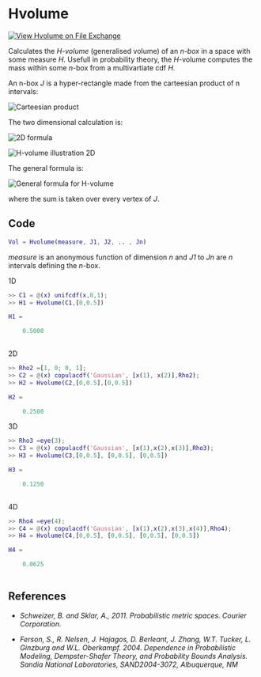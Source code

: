 # Hvolume

[![View Hvolume on File Exchange](https://www.mathworks.com/matlabcentral/images/matlab-file-exchange.svg)](https://www.mathworks.com/matlabcentral/fileexchange/77726-hvolume)

Calculates the *H-volume* (generalised volume) of an *n-box* in a space with some measure *H*. Usefull in probability theory, the *H*-volume computes the mass within some *n*-box from a multivartiate cdf *H*. 

An n-box *J* is a hyper-rectangle made from the carteesian product of n intervals:

![Carteesian product](https://i.imgur.com/KYCAF0O.png)

The two dimensional calculation is:

![2D formula](https://i.imgur.com/lQHflWo.png)

![H-volume illustration 2D](https://i.imgur.com/F8Xgwd1.png)

The general formula is:

![General formula for H-volume](https://i.imgur.com/ZTya5hf.png)

where the sum is taken over every vertex of *J*. 

Code
---
```MATLAB
Vol = Hvolume(measure, J1, J2, .. , Jn)
```
*measure* is an anonymous function of dimension *n* and *J1* to *Jn* are *n* intervals defining the *n*-box.

1D
```MATLAB
>> C1 = @(x) unifcdf(x,0,1);
>> H1 = Hvolume(C1,[0,0.5])

H1 =

    0.5000
    
```
2D
```MATLAB
>> Rho2 =[1, 0; 0, 1];
>> C2 = @(x) copulacdf('Gaussian', [x(1), x(2)],Rho2);
>> H2 = Hvolume(C2,[0,0.5],[0,0.5])

H2 =

    0.2500

```
3D
```MATLAB
>> Rho3 =eye(3);
>> C3 = @(x) copulacdf('Gaussian', [x(1),x(2),x(3)],Rho3);
>> H3 = Hvolume(C3,[0,0.5], [0,0.5], [0,0.5])

H3 =

    0.1250
    
```
4D
```MATLAB
>> Rho4 =eye(4);
>> C4 = @(x) copulacdf('Gaussian', [x(1),x(2),x(3),x(4)],Rho4);
>> H4 = Hvolume(C4,[0,0.5], [0,0.5], [0,0.5], [0,0.5])

H4 =

    0.0625
    
```
References
---

* *Schweizer, B. and Sklar, A., 2011. Probabilistic metric spaces. Courier Corporation.*

* *Ferson, S., R. Nelsen, J. Hajagos, D. Berleant, J. Zhang, W.T. Tucker, L. Ginzburg and W.L. Oberkampf. 2004. Dependence in Probabilistic Modeling, Dempster-Shafer Theory, and Probability Bounds Analysis. Sandia National Laboratories, SAND2004-3072, Albuquerque, NM*
